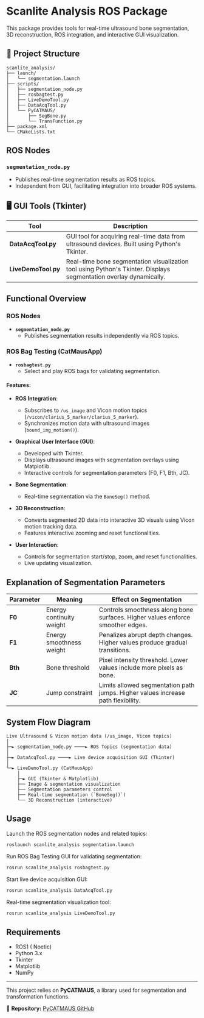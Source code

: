 # Scanlite Analysis ROS Package

This package provides tools for real-time ultrasound bone segmentation, 3D reconstruction, ROS integration, and interactive GUI visualization.

## 📁 Project Structure

```
scanlite_analysis/
├── launch/
│   └── segmentation.launch
├── scripts/
│   ├── segmentation_node.py
│   ├── rosbagtest.py
│   ├── LiveDemoTool.py
│   ├── DataAcqTool.py
│   └── PyCATMAUS/
│       ├── SegBone.py
│       └── TransFunction.py
├── package.xml
└── CMakeLists.txt
```

## ROS Nodes

### `segmentation_node.py`
- Publishes real-time segmentation results as ROS topics.
- Independent from GUI, facilitating integration into broader ROS systems.

## 🖥 GUI Tools (Tkinter)

| Tool                  | Description                                             |
|-----------------------|---------------------------------------------------------|
| **DataAcqTool.py**    | GUI tool for acquiring real-time data from ultrasound devices. Built using Python's Tkinter.|
| **LiveDemoTool.py**   | Real-time bone segmentation visualization tool using Python's Tkinter. Displays segmentation overlay dynamically.|


## Functional Overview

### **ROS Nodes**

- **`segmentation_node.py`**
  - Publishes segmentation results independently via ROS topics.

### ROS Bag Testing (CatMausApp)

- **`rosbagtest.py`**
  - Select and play ROS bags for validating segmentation.

#### Features:
- **ROS Integration**:
  - Subscribes to `/us_image` and Vicon motion topics (`/vicon/clarius_5_marker/clarius_5_marker`).
  - Synchronizes motion data with ultrasound images (`bound_img_motion()`).

- **Graphical User Interface (GUI)**:
  - Developed with Tkinter.
  - Displays ultrasound images with segmentation overlays using Matplotlib.
  - Interactive controls for segmentation parameters (F0, F1, Bth, JC).

- **Bone Segmentation**:
  - Real-time segmentation via the `BoneSeg()` method.

- **3D Reconstruction**:
  - Converts segmented 2D data into interactive 3D visuals using Vicon motion tracking data.
  - Features interactive zooming and reset functionalities.

- **User Interaction**:
  - Controls for segmentation start/stop, zoom, and reset functionalities.
  - Live updating visualization.

## Explanation of Segmentation Parameters

| Parameter | Meaning                     | Effect on Segmentation                           |
|-----------|-----------------------------|---------------------------------------------------|
| **F0**    | Energy continuity weight    | Controls smoothness along bone surfaces. Higher values enforce smoother edges. |
| **F1**    | Energy smoothness weight    | Penalizes abrupt depth changes. Higher values produce gradual transitions. |
| **Bth**   | Bone threshold              | Pixel intensity threshold. Lower values include more pixels as bone. |
| **JC**    | Jump constraint             | Limits allowed segmentation path jumps. Higher values increase path flexibility. |

## System Flow Diagram

```plaintext
Live Ultrasound & Vicon motion data (/us_image, Vicon topics)
│
├─► segmentation_node.py ────► ROS Topics (segmentation data)
│
├─► DataAcqTool.py ────► Live device acquisition GUI (Tkinter)
│
└─► LiveDemoTool.py (CatMausApp)
    │
    ├─► GUI (Tkinter & Matplotlib)
    ├── Image & segmentation visualization
    ├── Segmentation parameters control
    ├── Real-time segmentation (`BoneSeg()`)
    └── 3D Reconstruction (interactive)
```

## Usage

Launch the ROS segmentation nodes and related topics:
```bash
roslaunch scanlite_analysis segmentation.launch
```

Run ROS Bag Testing GUI for validating segmentation:
```bash
rosrun scanlite_analysis rosbagtest.py
```

Start live device acquisition GUI:
```bash
rosrun scanlite_analysis DataAcqTool.py
```

Real-time segmentation visualization tool:
```bash
rosrun scanlite_analysis LiveDemoTool.py
```

## Requirements

- ROS1 ( Noetic)
- Python 3.x
- Tkinter
- Matplotlib
- NumPy

---
This project relies on **PyCATMAUS**, a library used for segmentation and transformation functions.

🔗 **Repository:** [PyCATMAUS GitHub](https://github.com/ori-drs/cat_and_maus/tree/master/cat_maus_gui/scripts/PyCATMAUS)

